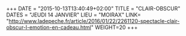 +++
DATE = "2015-10-13T13:40:49+02:00"
TITLE = "CLAIR-OBSCUR"
DATES = "JEUDI 14 JANVIER"
LIEU = "MOIRAX"
LINK= "http://www.ladepeche.fr/article/2016/01/22/2261120-spectacle-clair-obscur-l-emotion-en-cadeau.html"
WEIGHT=20
+++

